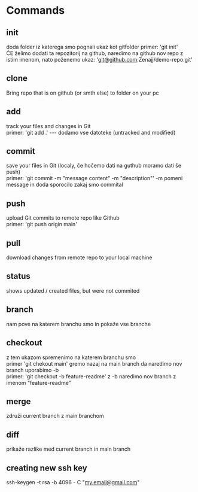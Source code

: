 # Commands

## init

doda folder iz katerega smo pognali ukaz kot gitfolder
primer: 'git init'   
ČE želimo dodati ta repozitorij na github, naredimo na github nov repo z istim imenom, nato poženemo ukaz: 'git@github.com:Zenajj/demo-repo.git'

## clone

Bring repo that is on github (or smth else) to folder on your pc

## add

track your files and changes in Git  
primer: 'git add .' --- dodamo vse datoteke (untracked and modified)

## commit

save your files in Git (localy, če hočemo dati na guthub moramo dati še push)  
primer: 'git commit -m "message content" -m "description"' -m pomeni message in doda sporocilo zakaj smo commital

## push

upload Git commits to remote repo like Github  
primer: 'git push origin main'

## pull

download changes from remote repo to your local machine

## status

shows updated / created files, but were not commited

## branch

nam pove na katerem branchu smo in pokaže vse branche

## checkout

z tem ukazom spremenimo na katerem branchu smo  
primer 'git chekout main' gremo nazaj na main branch
da naredimo nov branch uporabimo -b    
primer: 'git checkout -b feature-readme' z -b naredimo nov branch z imenom "feature-readme"

## merge

združi current branch z main branchom

## diff

prikaže razlike med current branch in main branch

## creating new ssh key

ssh-keygen -t rsa -b 4096 - C "my.email@gmail.com" 